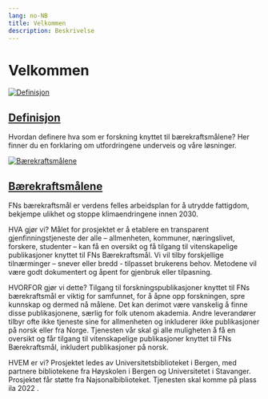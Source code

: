 ```yaml
---
lang: no-NB
title: Velkommen
description: Beskrivelse
---
```


# Velkommen

<div class="cards">
  <div class="card">
    <div class="image">
      <a href="/definisjon"><img src="/images/image_r4sdg_500x450.png" alt="Definisjon"></a>
    </div>
    <div class="content">
      <h2><a href="/definsjon">Definisjon</a></h2>
      <p>Hvordan definere hva som er forskning knyttet til bærekraftsmålene? Her finner du en forklaring om utfordringene underveis og våre løsninger.</p>
    </div>
  </div>

  <div class="card">
    <div class="image">
      <a href="/baerekraftsmaalene"><img src="/images/image_berekraftshjulet_500x450.png" alt="Bærekraftsmålene"></a>
    </div>
    <div class="content">
      <h2><a href="/baerekraftsmaalene/">Bærekraftsmålene</a></h2>
      <p>FNs bærekraftsmål er verdens felles arbeidsplan for å utrydde fattigdom, bekjempe ulikhet og stoppe klimaendringene innen 2030.</p>
    </div>
  </div>
</div>

HVA gjør vi? Målet for prosjektet er å etablere en transparent gjenfinningstjeneste der alle – allmenheten, kommuner, næringslivet, forskere, studenter – kan få en oversikt og få tilgang til vitenskapelige publikasjoner knyttet til FNs Bærekraftsmål. Vi vil tilby forskjellige tilnærminger – snever eller bredd - tilpasset brukerens behov. Metodene vil være godt dokumentert og åpent for gjenbruk eller tilpasning.

HVORFOR gjør vi dette? Tilgang til forskningspublikasjoner knyttet til FNs bærekraftsmål er viktig for samfunnet, for å åpne opp forskningen, spre kunnskap og dermed nå målene. Det kan derimot være vanskelig å finne disse publikasjonene, særlig for folk utenom akademia. Andre leverandører tilbyr ofte ikke tjeneste sine for allmenheten og inkluderer ikke publikasjoner på norsk eller fra Norge. Tjenesten vår skal gi alle muligheten å få en oversikt og får tilgang til vitenskapelige publikasjoner knyttet til FNs Bærekraftsmål, inkludert publikasjoner på norsk.

HVEM er vi? Prosjektet ledes av Universitetsbiblioteket i Bergen, med partnere bibliotekene fra Høyskolen i Bergen og Universitetet i Stavanger. Prosjektet får støtte fra Najsonalbiblioteket. Tjenesten skal komme på plass ila 2022 .
